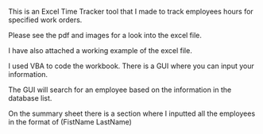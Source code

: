 This is an Excel Time Tracker tool that I made to track employees hours for specified work orders.

Please see the pdf and images for a look into the excel file.  

I have also attached a working example of the excel file.

I used VBA to code the workbook.  There is a GUI where you can input your information.  

The GUI will search for an employee based on the information in the database list.

On the summary sheet there is a section where I inputted all the employees in the format of (FistName LastName)
